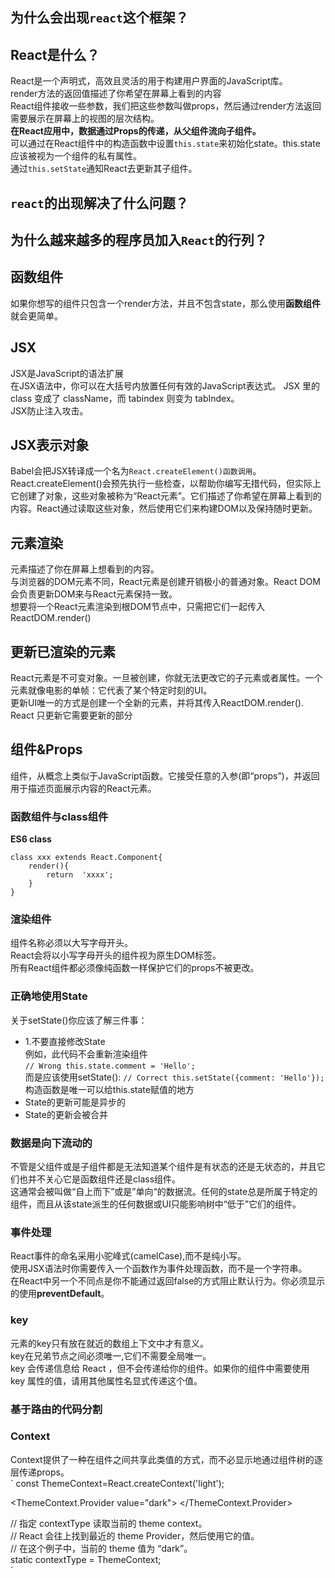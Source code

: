 ## 为什么会出现`react`这个框架？  


## React是什么？
React是一个声明式，高效且灵活的用于构建用户界面的JavaScript库。   
render方法的返回值描述了你希望在屏幕上看到的内容   
React组件接收一些参数，我们把这些参数叫做props，然后通过render方法返回需要展示在屏幕上的视图的层次结构。  
**在React应用中，数据通过Props的传递，从父组件流向子组件。**  
可以通过在React组件中的构造函数中设置`this.state`来初始化state。this.state应该被视为一个组件的私有属性。  
通过`this.setState`通知React去更新其子组件。   

## `react`的出现解决了什么问题？  


## 为什么越来越多的程序员加入`React`的行列？
## 函数组件
如果你想写的组件只包含一个render方法，并且不包含state，那么使用**函数组件**就会更简单。 
## JSX
JSX是JavaScript的语法扩展  
在JSX语法中，你可以在大括号内放置任何有效的JavaScript表达式。 
JSX 里的 class 变成了 className，而 tabindex 则变为 tabIndex。  
JSX防止注入攻击。  
## JSX表示对象
Babel会把JSX转译成一个名为`React.createElement()函数调用`。   
React.createElement()会预先执行一些检查，以帮助你编写无措代码，但实际上它创建了对象，这些对象被称为“React元素”。它们描述了你希望在屏幕上看到的内容。React通过读取这些对象，然后使用它们来构建DOM以及保持随时更新。  
## 元素渲染
元素描述了你在屏幕上想看到的内容。  
与浏览器的DOM元素不同，React元素是创建开销极小的普通对象。React DOM会负责更新DOM来与React元素保持一致。   
想要将一个React元素渲染到根DOM节点中，只需把它们一起传入ReactDOM.render()
## 更新已渲染的元素
React元素是不可变对象。一旦被创建，你就无法更改它的子元素或者属性。一个元素就像电影的单帧：它代表了某个特定时刻的UI。  
更新UI唯一的方式是创建一个全新的元素，并将其传入ReactDOM.render().
React 只更新它需要更新的部分    
## 组件&Props  
组件，从概念上类似于JavaScript函数。它接受任意的入参(即“props”)，并返回用于描述页面展示内容的React元素。  
### 函数组件与class组件  
**ES6 class**  
```
class xxx extends React.Component{
    render(){
        return  'xxxx';
    }
}
```
### 渲染组件
组件名称必须以大写字母开头。  
React会将以小写字母开头的组件视为原生DOM标签。    
所有React组件都必须像纯函数一样保护它们的props不被更改。  
### 正确地使用State
关于setState()你应该了解三件事：  
+ 1.不要直接修改State  
例如，此代码不会重新渲染组件    
`// Wrong
this.state.comment = 'Hello';
`  
而是应该使用setState():
`
// Correct
this.setState({comment: 'Hello'});
`  
构造函数是唯一可以给this.state赋值的地方  
+ State的更新可能是异步的  
+ State的更新会被合并  
### 数据是向下流动的  
不管是父组件或是子组件都是无法知道某个组件是有状态的还是无状态的，并且它们也并不关心它是函数组件还是class组件。  
这通常会被叫做“自上而下”或是”单向“的数据流。任何的state总是所属于特定的组件，而且从该state派生的任何数据或UI只能影响树中“低于”它们的组件。  
### 事件处理
React事件的命名采用小驼峰式(camelCase),而不是纯小写。   
使用JSX语法时你需要传入一个函数作为事件处理函数，而不是一个字符串。  
在React中另一个不同点是你不能通过返回false的方式阻止默认行为。你必须显示的使用**preventDefault**。  
### key
元素的key只有放在就近的数组上下文中才有意义。  
key在兄弟节点之间必须唯一,它们不需要全局唯一。   
key 会传递信息给 React ，但不会传递给你的组件。如果你的组件中需要使用 key 属性的值，请用其他属性名显式传递这个值。  
### 基于路由的代码分割  
### Context  
Context提供了一种在组件之间共享此类值的方式，而不必显示地通过组件树的逐层传递props。  
`
const ThemeContext=React.createContext('light');  
<!-- 使用一个Provider来将当前的theme传递给以下组件树 -->
<ThemeContext.Provider value="dark">
    <Toolbar />
</ThemeContext.Provider>  
<!-- 在子组件中 -->
// 指定 contextType 读取当前的 theme context。   
  // React 会往上找到最近的 theme Provider，然后使用它的值。   
  // 在这个例子中，当前的 theme 值为 “dark”。  
  static contextType = ThemeContext;    
`













